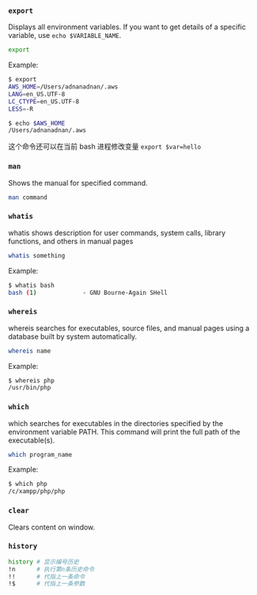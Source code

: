 ### `export`

Displays all environment variables. If you want to get details of a specific variable, use `echo $VARIABLE_NAME`.  

```bash
export
```

Example:

```bash
$ export
AWS_HOME=/Users/adnanadnan/.aws
LANG=en_US.UTF-8
LC_CTYPE=en_US.UTF-8
LESS=-R

$ echo $AWS_HOME
/Users/adnanadnan/.aws
```

这个命令还可以在当前 bash 进程修改变量 `export $var=hello`

### `man`

Shows the manual for specified command.  

```bash
man command
```

### `whatis`

whatis shows description for user commands, system calls, library functions, and others in manual pages

```bash
whatis something
```

Example:

```bash
$ whatis bash
bash (1)             - GNU Bourne-Again SHell
```

### `whereis`

whereis searches for executables, source files, and manual pages using a database built by system automatically.

```bash
whereis name
```

Example:

```bash
$ whereis php
/usr/bin/php
```

### `which`

which searches for executables in the directories specified by the environment variable PATH. This command will print the full path of the executable(s).

```bash
which program_name 
```

Example:

```bash
$ which php
/c/xampp/php/php
```

### `clear`

Clears content on window.

### `history`

```bash
history # 显示编号历史
!n      # 执行第n条历史命令
!!      # 代指上一条命令
!$      # 代指上一条参数
```